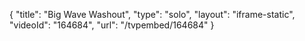 {
    "title": "Big Wave Washout",
    "type": "solo",
    "layout": "iframe-static",
    "videoId": "164684",
    "url": "\/tvpembed\/164684"
}